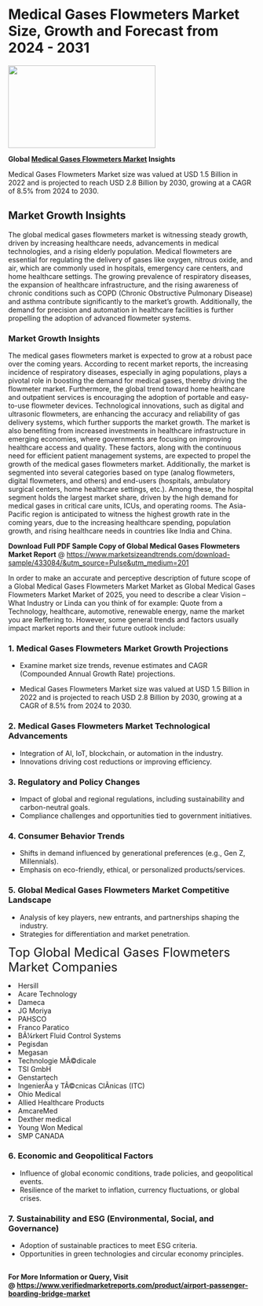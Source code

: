 <H1>Medical Gases Flowmeters Market Size, Growth and Forecast from 2024 - 2031</H1><img class="aligncenter size-medium wp-image-584254" src="https://thirdeyenews.in/wp-content/uploads/2024/09/Global-Market-Research-300x168.jpeg" alt="" width="300" height="168" /><p><strong>Global&nbsp;<a href="https://www.marketsizeandtrends.com/download-sample/433084/&amp;utm_source=Pulse&amp;utm_medium=201">Medical Gases Flowmeters Market</a> Insights</strong></p><p>Medical Gases Flowmeters Market size was valued at USD 1.5 Billion in 2022 and is projected to reach USD 2.8 Billion by 2030, growing at a CAGR of 8.5% from 2024 to 2030.</p><p><h2>Market Growth Insights</h2> The global medical gases flowmeters market is witnessing steady growth, driven by increasing healthcare needs, advancements in medical technologies, and a rising elderly population. Medical flowmeters are essential for regulating the delivery of gases like oxygen, nitrous oxide, and air, which are commonly used in hospitals, emergency care centers, and home healthcare settings. The growing prevalence of respiratory diseases, the expansion of healthcare infrastructure, and the rising awareness of chronic conditions such as COPD (Chronic Obstructive Pulmonary Disease) and asthma contribute significantly to the market’s growth. Additionally, the demand for precision and automation in healthcare facilities is further propelling the adoption of advanced flowmeter systems. <h3>Market Growth Insights</h3> The medical gases flowmeters market is expected to grow at a robust pace over the coming years. According to recent market reports, the increasing incidence of respiratory diseases, especially in aging populations, plays a pivotal role in boosting the demand for medical gases, thereby driving the flowmeter market. Furthermore, the global trend toward home healthcare and outpatient services is encouraging the adoption of portable and easy-to-use flowmeter devices. Technological innovations, such as digital and ultrasonic flowmeters, are enhancing the accuracy and reliability of gas delivery systems, which further supports the market growth. The market is also benefiting from increased investments in healthcare infrastructure in emerging economies, where governments are focusing on improving healthcare access and quality. These factors, along with the continuous need for efficient patient management systems, are expected to propel the growth of the medical gases flowmeters market. Additionally, the market is segmented into several categories based on type (analog flowmeters, digital flowmeters, and others) and end-users (hospitals, ambulatory surgical centers, home healthcare settings, etc.). Among these, the hospital segment holds the largest market share, driven by the high demand for medical gases in critical care units, ICUs, and operating rooms. The Asia-Pacific region is anticipated to witness the highest growth rate in the coming years, due to the increasing healthcare spending, population growth, and rising healthcare needs in countries like India and China. </p><p><span class=""><strong>Download Full PDF Sample Copy of Global Medical Gases Flowmeters Market Report</strong> @ <a href="https://www.marketsizeandtrends.com/download-sample/433084/&amp;utm_source=Pulse&amp;utm_medium=201" target="_blank">https://www.marketsizeandtrends.com/download-sample/433084/&amp;utm_source=Pulse&amp;utm_medium=201</a></span></p><p>In order to make an accurate and perceptive description of future scope of a Global&nbsp;Medical Gases Flowmeters Market Market as Global&nbsp;Medical Gases Flowmeters Market Market of 2025, you need to describe a clear Vision &ndash; What Industry or Linda can you think of for example: Quote from a Technology, healthcare, automotive, renewable energy, name the market you are Reffering to. However, some general trends and factors usually impact market reports and their future outlook include:</p><h3>1.&nbsp;<strong>Medical Gases Flowmeters Market Growth Projections</strong></h3><ul><li>Examine market size trends, revenue estimates and CAGR (Compounded Annual Growth Rate) projections.</li><li><p>Medical Gases Flowmeters Market size was valued at USD 1.5 Billion in 2022 and is projected to reach USD 2.8 Billion by 2030, growing at a CAGR of 8.5% from 2024 to 2030.</p></li></ul><h3>2.&nbsp;<strong>Medical Gases Flowmeters Market Technological Advancements</strong></h3><ul><li>Integration of AI, IoT, blockchain, or automation in the industry.</li><li>Innovations driving cost reductions or improving efficiency.</li></ul><h3>3.&nbsp;<strong>Regulatory and Policy Changes</strong></h3><ul><li>Impact of global and regional regulations, including sustainability and carbon-neutral goals.</li><li>Compliance challenges and opportunities tied to government initiatives.</li></ul><h3>4.&nbsp;<strong>Consumer Behavior Trends</strong></h3><ul><li>Shifts in demand influenced by generational preferences (e.g., Gen Z, Millennials).</li><li>Emphasis on eco-friendly, ethical, or personalized products/services.</li></ul><h3>5.&nbsp;<strong>Global Medical Gases Flowmeters Market Competitive Landscape</strong></h3><ul><li>Analysis of key players, new entrants, and partnerships shaping the industry.</li><li>Strategies for differentiation and market penetration.</li></ul><p data-pm-slice="1 1 []"><span style="color: inherit; font-family: inherit; font-size: 25px;">Top Global Medical Gases Flowmeters Market Companies</span></p><div class="" data-test-id=""><p><li>Hersill</li><li> Acare Technology</li><li> Dameca</li><li> JG Moriya</li><li> PAHSCO</li><li> Franco Paratico</li><li> BÃ¼rkert Fluid Control Systems</li><li> Pegisdan</li><li> Megasan</li><li> Technologie MÃ©dicale</li><li> TSI GmbH</li><li> Genstartech</li><li> IngenierÃ­a y TÃ©cnicas ClÃ­nicas (ITC)</li><li> Ohio Medical</li><li> Allied Healthcare Products</li><li> AmcareMed</li><li> Dexther medical</li><li> Young Won Medical</li><li> SMP CANADA</li></p></div><h3>6.&nbsp;<strong>Economic and Geopolitical Factors</strong></h3><ul><li>Influence of global economic conditions, trade policies, and geopolitical events.</li><li>Resilience of the market to inflation, currency fluctuations, or global crises.</li></ul><h3>7.&nbsp;<strong>Sustainability and ESG (Environmental, Social, and Governance)</strong></h3><ul><li>Adoption of sustainable practices to meet ESG criteria.</li><li>Opportunities in green technologies and circular economy principles.</li></ul><h2><strong style="font-size: 14px;">For More Information or Query, Visit @&nbsp;</strong><a style="background-color: #ffffff; font-size: 14px;" href="https://www.marketsizeandtrends.com/report/medical-gases-flowmeters-market/" target="_blank">https://www.verifiedmarketreports.com/product/airport-passenger-boarding-bridge-market</a></h2>
